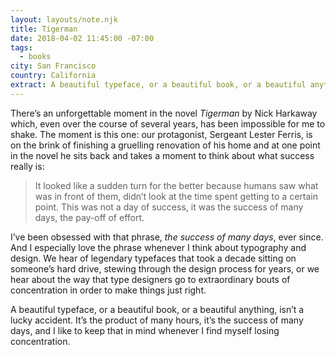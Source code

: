 ```yaml
---
layout: layouts/note.njk
title: Tigerman
date: 2018-04-02 11:45:00 -07:00
tags:
  - books
city: San Francisco
country: California
extract: A beautiful typeface, or a beautiful book, or a beautiful anything, isn’t a lucky accident. It’s the product of many hours, it’s the success of many days, and I like to keep that in mind whenever I find myself losing concentration.
---
```


There’s an unforgettable moment in the novel _Tigerman_ by Nick Harkaway which, even over the course of several years, has been impossible for me to shake. The moment is this one: our protagonist, Sergeant Lester Ferris, is on the brink of finishing a gruelling renovation of his home and at one point in the novel he sits back and takes a moment to think about what success really is:

> It looked like a sudden turn for the better because humans saw what was in front of them, didn’t look at the time spent getting to a certain point. This was not a day of success, it was the success of many days, the pay-off of effort.

I’ve been obsessed with that phrase, _the success of many days_, ever since. And I especially love the phrase whenever I think about typography and design. We hear of legendary typefaces that took a decade sitting on someone’s hard drive, stewing through the design process for years, or we hear about the way that type designers go to extraordinary bouts of concentration in order to make things just right.

A beautiful typeface, or a beautiful book, or a beautiful anything, isn’t a lucky accident. It’s the product of many hours, it’s the success of many days, and I like to keep that in mind whenever I find myself losing concentration.
